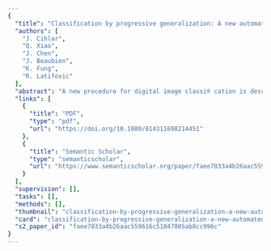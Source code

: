 ```yaml
---
{
  "title": "Classification by progressive generalization: A new automated methodology for remote sensing multichannel data",
  "authors": [
    "J. Cihlar",
    "Q. Xiao",
    "J. Chen",
    "J. Beaubien",
    "K. Fung",
    "R. Latifovic"
  ],
  "abstract": "A new procedure for digital image classi® cation is described. The procedure, labelled Classi® cation by Progressive Generalization (CPG), was developed to avoid drawbacks associated with most supervised and unsupervised classi® cations. Using lessons from visual image interpretation and map making, non-recursive CPG aims to identify all signi® cant spectral clusters within the scene to be classi® ed. The basic principles are: (i) initial data compression using spectral and spatial techniques; (ii) identi® cation of all potentially signi® cant spectral clusters in the scene to be classi® ed; (iii) minimum distance classi® cation; and (iv) the use of spectral, spatial and large-scale pattern information in the progressive merging of the increasingly dissimilar clusters. The procedure was tested with high- (Landsat Thematic Mapper (TM)) and medium- (Advanced Very High Resolution Radiometer (AVHRR) 1km composites) resolution data. It was found that the CPG yields classi® cation accuracies comparable to, or better than, current unsupervised classi® cation methods, is less sensitive to control parameters than a commonly used unsupervised classi® er, and works well with both TM and AVHRR data. The CPG requires only three parameters to be speci® ed at the outset, all specifying sizes of clusters that can be neglected at certain stages in the process. Although the procedure can be run automatically until the desired number of classes is reached, it has been designed to provide information to the analyst at the last stage so that ® nal cluster merging decisions can be made with the analyst's input. It is concluded that the strategy on which the CPG is based provides an eA ective approach to the classi® cation of remote sensing data. The CPG also appears to have a considerable capacity for data compression.",
  "links": [
    {
      "title": "PDF",
      "type": "pdf",
      "url": "https://doi.org/10.1080/014311698214451"
    },
    {
      "title": "Semantic Scholar",
      "type": "semanticscholar",
      "url": "https://www.semanticscholar.org/paper/faee7033a4b26aac559616c51847005ab8cc996c"
    }
  ],
  "supervision": [],
  "tasks": [],
  "methods": [],
  "thumbnail": "classification-by-progressive-generalization-a-new-automated-methodology-for-remote-sensing-multichannel-data-thumb.jpg",
  "card": "classification-by-progressive-generalization-a-new-automated-methodology-for-remote-sensing-multichannel-data-card.jpg",
  "s2_paper_id": "faee7033a4b26aac559616c51847005ab8cc996c"
}
---
```


